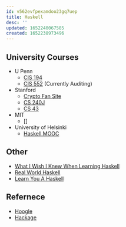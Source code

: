 ```yaml
---
id: v562evfpexamdoo23gq7uep
title: Haskell
desc: ''
updated: 1652240067585
created: 1652238973496
---
```


## University Courses

- U Penn
  - [CIS 194](https://www.seas.upenn.edu/~cis194/fall16/)
  - [CIS 552](https://www.cis.upenn.edu/~cis552/current/index.html) (Currently Auditing)
- Stanford
  - [Crypto Fan Site](https://www.cis.upenn.edu/~cis552/current/index.html)
  - [CS 240J](https://www.scs.stanford.edu/16wi-cs240h/)
  - [CS 43](https://stanford-lambda.gitlab.io/)
- MIT
  - []
- University of Helsinki
  - [Haskell MOOC](https://haskell.mooc.fi/)
  
## Other

- [What I Wish I Knew When Learning Haskell](http://dev.stephendiehl.com/hask/)
- [Real World Haskell](http://book.realworldhaskell.org/)
- [Learn You A Haskell](http://learnyouahaskell.com/chapters)
  
## Refernece

- [Hoogle](https://hoogle.haskell.org/)
- [Hackage](https://hackage.haskell.org/)